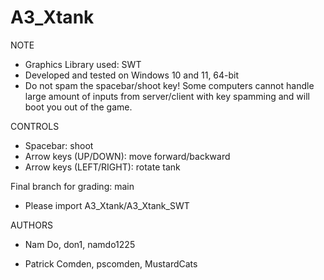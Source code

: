 # A3_Xtank

NOTE
  - Graphics Library used: SWT
  - Developed and tested on Windows 10 and 11, 64-bit
  - Do not spam the spacebar/shoot key! Some computers cannot handle large amount of inputs from server/client with key spamming and will boot you out of the game.
  
CONTROLS
  - Spacebar: shoot
  - Arrow keys (UP/DOWN): move forward/backward
  - Arrow keys (LEFT/RIGHT): rotate tank

Final branch for grading: main
  - Please import A3_Xtank/A3_Xtank_SWT

AUTHORS

  - Nam Do, don1, namdo1225
  
  - Patrick Comden, pscomden, MustardCats


